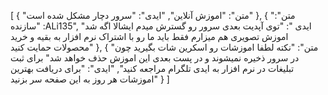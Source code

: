 [
  {
    "متن": "اموزش آنلاین",
    "ایدی": "سرور دچار مشکل شده است"
  },
  {
    "متن": "سازنده :ALi135",
    "ایدی ": "توی آپدیت بعدی سرور رو گسترش میدم ایشالا اگه شد اموزش تصویری هم میزارم فقط باید ما رو با اشتراک نرم افزار به بقیه و خرید محصولات حمایت کنید"
  },
  {
    "متن": "نکته لطفا اموزشات رو اسکرین شات بگیرید چون در سرور ذخیره نمیشوند و در پست بعدی این اموزش حذف خواهد شد" 
برای ثبت تبلیغات در نرم افزار به ایدی تلگرام مراجعه کنید",
    "ایدی": "برای دریافت بهترین اموزشات هر روز به این صفحه سر بزنید"
  }
]

